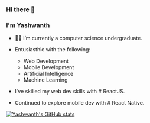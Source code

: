 ### Hi there 👋
### I'm Yashwanth

- 🧑‍🎓 I’m currently a computer science undergraduate.
- Entusiasthic with the following:
  -  Web Development
  -  Mobile Development
  -  Artificial Intelligence
  -  Machine Learning

- I've skilled my web dev skills with # ReactJS.
- Continued to explore mobile dev with # React Native.

[![Yashwanth's GitHub stats](https://github-readme-stats.vercel.app/api?username=yashwanth-17&show_icons=true&theme=radical)](https://github.com/yashwanth-17/github-readme-stats)
